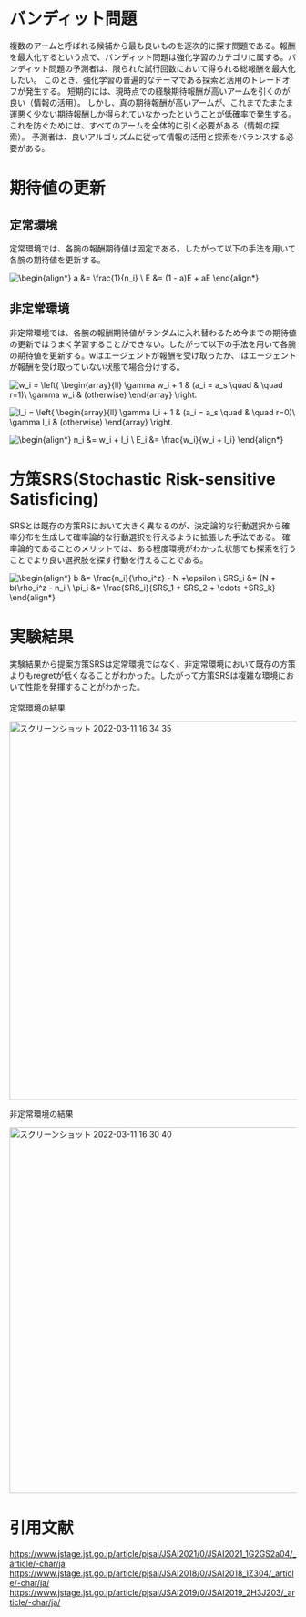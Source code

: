 # バンディット問題
複数のアームと呼ばれる候補から最も良いものを逐次的に探す問題である。報酬を最大化するという点で、バンディット問題は強化学習のカテゴリに属する。バンディット問題の予測者は、限られた試行回数において得られる総報酬を最大化したい。 このとき、強化学習の普遍的なテーマである探索と活用のトレードオフが発生する。 短期的には、現時点での経験期待報酬が高いアームを引くのが良い（情報の活用）。 しかし、真の期待報酬が高いアームが、これまでたまたま運悪く少ない期待報酬しか得られていなかったということが低確率で発生する。 これを防ぐためには、すべてのアームを全体的に引く必要がある（情報の探索）。 予測者は、良いアルゴリズムに従って情報の活用と探索をバランスする必要がある。

# 期待値の更新
## 定常環境
定常環境では、各腕の報酬期待値は固定である。したがって以下の手法を用いて各腕の期待値を更新する。

![\begin{align*}
a &= \frac{1}{n_i} \\
E &= (1 - a)E + aE
\end{align*}
](https://render.githubusercontent.com/render/math?math=%5Cdisplaystyle+%5Cbegin%7Balign%2A%7D%0Aa+%26%3D+%5Cfrac%7B1%7D%7Bn_i%7D+%5C%5C%0AE+%26%3D+%281+-+a%29E+%2B+aE%0A%5Cend%7Balign%2A%7D%0A)

## 非定常環境
非定常環境では、各腕の報酬期待値がランダムに入れ替わるため今までの期待値の更新ではうまく学習することができない。したがって以下の手法を用いて各腕の期待値を更新する。wはエージェントが報酬を受け取ったか、lはエージェントが報酬を受け取っていない状態で場合分けする。

![w_i = \left\{
\begin{array}{ll}
\gamma w_i + 1 & (a_i = a_s  \quad \& \quad  r=1)\\
 \gamma w_i & (otherwise)
\end{array}
\right.
](https://render.githubusercontent.com/render/math?math=%5Cdisplaystyle+w_i+%3D+%5Cleft%5C%7B%0A%5Cbegin%7Barray%7D%7Bll%7D%0A%5Cgamma+w_i+%2B+1+%26+%28a_i+%3D+a_s++%5Cquad+%5C%26+%5Cquad++r%3D1%29%5C%5C%0A+%5Cgamma+w_i+%26+%28otherwise%29%0A%5Cend%7Barray%7D%0A%5Cright.%0A)

![l_i = \left\{
\begin{array}{ll}
\gamma l_i  + 1 & (a_i = a_s  \quad \& \quad  r=0)\\
 \gamma l_i  & (otherwise)
\end{array}
\right.
](https://render.githubusercontent.com/render/math?math=%5Cdisplaystyle+l_i+%3D+%5Cleft%5C%7B%0A%5Cbegin%7Barray%7D%7Bll%7D%0A%5Cgamma+l_i++%2B+1+%26+%28a_i+%3D+a_s++%5Cquad+%5C%26+%5Cquad++r%3D0%29%5C%5C%0A+%5Cgamma+l_i++%26+%28otherwise%29%0A%5Cend%7Barray%7D%0A%5Cright.%0A)

![\begin{align*}
n_i &= w_i + l_i  \\
E_i  &= \frac{w_i}{w_i + l_i}
\end{align*}
](https://render.githubusercontent.com/render/math?math=%5Cdisplaystyle+%5Cbegin%7Balign%2A%7D%0An_i+%26%3D+w_i+%2B+l_i++%5C%5C%0AE_i++%26%3D+%5Cfrac%7Bw_i%7D%7Bw_i+%2B+l_i%7D%0A%5Cend%7Balign%2A%7D%0A)

# 方策SRS(Stochastic Risk-sensitive Satisficing)
SRSとは既存の方策RSにおいて大きく異なるのが、決定論的な行動選択から確率分布を生成して確率論的な行動選択を行えるように拡張した手法である。
確率論的であることのメリットでは、ある程度環境がわかった状態でも探索を行うことでより良い選択肢を探す行動を行えることである。

![\begin{align*}
 b  &= \frac{n_i}{\rho_i^z} -  N +\epsilon \\
SRS_i &=  (N + b)\rho_i^z - n_i  \\
\pi_i &=  \frac{SRS_i}{SRS_1 + SRS_2 + \cdots +SRS_k}
\end{align*}
](https://render.githubusercontent.com/render/math?math=%5Cdisplaystyle+%5Cbegin%7Balign%2A%7D%0A+b++%26%3D+%5Cfrac%7Bn_i%7D%7B%5Crho_i%5Ez%7D+-++N+%2B%5Cepsilon+%5C%5C%0ASRS_i+%26%3D++%28N+%2B+b%29%5Crho_i%5Ez+-+n_i++%5C%5C%0A%5Cpi_i+%26%3D++%5Cfrac%7BSRS_i%7D%7BSRS_1+%2B+SRS_2+%2B+%5Ccdots+%2BSRS_k%7D%0A%5Cend%7Balign%2A%7D%0A)

# 実験結果
実験結果から提案方策SRSは定常環境ではなく、非定常環境において既存の方策よりもregretが低くなることがわかった。したがって方策SRSは複雑な環境において性能を発揮することがわかった。<br><br>
定常環境の結果

<img width="665" alt="スクリーンショット 2022-03-11 16 34 35" src="https://user-images.githubusercontent.com/95354321/157822848-2eec809d-6698-4d1e-9317-4bdc2471a23f.png">

非定常環境の結果

<img width="643" alt="スクリーンショット 2022-03-11 16 30 40" src="https://user-images.githubusercontent.com/95354321/157822360-847a0cfc-0dd6-42ea-bd4d-932c6470e807.png">

# 引用文献
https://www.jstage.jst.go.jp/article/pjsai/JSAI2021/0/JSAI2021_1G2GS2a04/_article/-char/ja
https://www.jstage.jst.go.jp/article/pjsai/JSAI2018/0/JSAI2018_1Z304/_article/-char/ja/
https://www.jstage.jst.go.jp/article/pjsai/JSAI2019/0/JSAI2019_2H3J203/_article/-char/ja/
